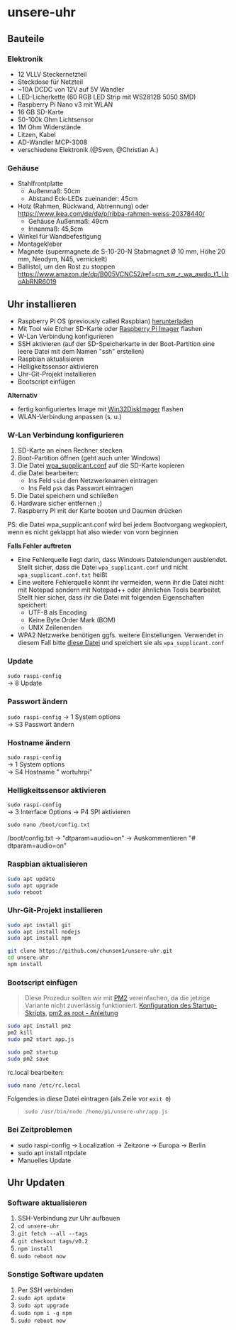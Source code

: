 # unsere-uhr

## Bauteile

### Elektronik

* 12 VLLV Steckernetzteil
* Steckdose für Netzteil
* ~10A DCDC von 12V auf 5V Wandler
* LED-Licherkette (60 RGB LED Strip mit WS2812B 5050 SMD)
* Raspberry Pi Nano v3 mit WLAN
* 16 GB SD-Karte
* 50-100k Ohm Lichtsensor
* 1M Ohm Widerstände
* Litzen, Kabel
* AD-Wandler MCP-3008
* verschiedene Elektronik (@Sven, @Christian A.)

### Gehäuse

* Stahlfrontplatte
  * Außenmaß: 50cm
  * Abstand Eck-LEDs zueinander: 45cm
* Holz (Rahmen, Rückwand, Abtrennung) oder https://www.ikea.com/de/de/p/ribba-rahmen-weiss-20378440/
  * Gehäuse Außenmaß: 49cm
  * Innenmaß: 45,5cm
* Winkel für Wandbefestigung
* Montagekleber
* Magnete (supermagnete.de S-10-20-N Stabmagnet Ø 10 mm, Höhe 20 mm, Neodym, N45, vernickelt)
* Ballistol, um den Rost zu stoppen https://www.amazon.de/dp/B005VCNC52/ref=cm_sw_r_wa_awdo_t1_I.boAbRNR6019

## Uhr installieren

* Raspberry Pi OS (previously called Raspbian) [herunterladen](https://www.raspberrypi.org/downloads/raspberry-pi-os/)
* Mit Tool wie Etcher SD-Karte oder [Raspberry Pi Imager](https://www.raspberrypi.org/downloads/) flashen
* W-Lan Verbindung konfigurieren
* SSH aktivieren (auf der SD-Speicherkarte in der Boot-Partition eine leere Datei mit dem Namen "ssh" erstellen)
* Raspbian aktualisieren 
* Helligkeitssensor aktivieren
* Uhr-Git-Projekt installieren
* Bootscript einfügen

__Alternativ__  
* fertig konfiguriertes Image mit [Win32DiskImager](https://www.heise.de/download/product/win32-disk-imager-92033) flashen
* WLAN-Verbindung anpassen (s. u.)

### W-Lan Verbindung konfigurieren
1. SD-Karte an einen Rechner stecken
2. Boot-Partition öffnen (geht auch unter Windows)
3. Die Datei [wpa_supplicant.conf](https://github.com/chunsen1/unsere-uhr/blob/master/documentation/etc/wpa_supplicant.conf) auf die SD-Karte kopieren
4. die Datei bearbeiten:
    * Ins Feld ```ssid``` den Netzwerknamen eintragen
    * Ins Feld ```psk``` das Passwort eintragen
5. Die Datei speichern und schließen
6. Hardware sicher entfernen ;)
7. Raspberry PI mit der Karte booten und Daumen drücken

PS: die Datei wpa_supplicant.conf wird bei jedem Bootvorgang wegkopiert, wenn es nicht geklappt hat also wieder von vorn beginnen

**Falls Fehler auftreten**
* Eine Fehlerquelle liegt darin, dass Windows Dateiendungen ausblendet. Stellt sicher, dass die Datei ```wpa_supplicant.conf``` und nicht ```wpa_supplicant.conf.txt``` heißt
* Eine weitere Fehlerquelle könnt ihr vermeiden, wenn ihr die Datei nicht mit Notepad sondern mit Notepad++ oder ähnlichen Tools bearbeitet. Stellt hier sicher, dass ihr die Datei mit folgenden Eigenschaften speichert:
    * UTF-8 als Encoding
    * Keine Byte Order Mark (BOM)
    * UNIX Zeilenenden
* WPA2 Netzwerke benötigen ggfs. weitere Einstellungen. Verwendet in diesem Fall bitte [diese Datei](documentation/etc/wpa_supplicant.conf2) und speichert sie als ```wpa_supplicant.conf```

### Update
```sudo raspi-config```  
-> 8 Update

### Passwort ändern
```sudo raspi-config``` 
-> 1 System options  
-> S3 Passwort ändern

### Hostname ändern
```sudo raspi-config```  
-> 1 System options  
-> S4 Hostname " wortuhrpi"

### Helligkeitssensor aktivieren
```sudo raspi-config```  
-> 3 Interface Options
-> P4 SPI aktivieren

```
sudo nano /boot/config.txt
```
/boot/config.txt -> "dtparam=audio=on" -> Auskommentieren "# dtparam=audio=on"

### Raspbian aktualisieren

```bash
sudo apt update
sudo apt upgrade
sudo reboot
```

### Uhr-Git-Projekt installieren

```bash
sudo apt install git
sudo apt install nodejs
sudo apt install npm

git clone https://github.com/chunsen1/unsere-uhr.git
cd unsere-uhr
npm install
```

### Bootscript einfügen

> Diese Prozedur sollten wir mit [PM2](https://github.com/Unitech/pm2) vereinfachen, da die jetzige Variante nicht zuverlässig funktioniert.
[Konfiguration des Startup-Skripts](https://pm2.keymetrics.io/docs/usage/startup/), [pm2 as root - Anleitung](https://stackoverflow.com/questions/35105100/start-app-as-root-with-pm2)  
```bash
sudo apt install pm2
pm2 kill
sudo pm2 start app.js

sudo pm2 startup
sudo pm2 save
```


rc.local bearbeiten:

```bash
sudo nano /etc/rc.local
```

Folgendes in diese Datei eintragen (als Zeile vor ```exit 0```)

> ```sudo /usr/bin/node /home/pi/unsere-uhr/app.js```

### Bei Zeitproblemen
* sudo raspi-config -> Localization -> Zeitzone -> Europa -> Berlin
* sudo apt install ntpdate
* Manuelles Update

## Uhr Updaten

### Software aktualisieren

1. SSH-Verbindung zur Uhr aufbauen
2. ```cd unsere-uhr```
3. ```git fetch --all --tags```
3. ```git checkout tags/v0.2```
4. ```npm install```
4. ```sudo reboot now```

### Sonstige Software updaten

1. Per SSH verbinden
2. ```sudo apt update```
3. ```sudo apt upgrade```
4. ```sudo npm i -g npm```
5. ```sudo reboot now```
